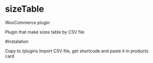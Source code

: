 # sizeTable
WooCommerce plugin

Plugin that make sizes table by CSV file

#Instalation

Copy to /plugins
Import CSV file, get shortcode and paste it in products card
